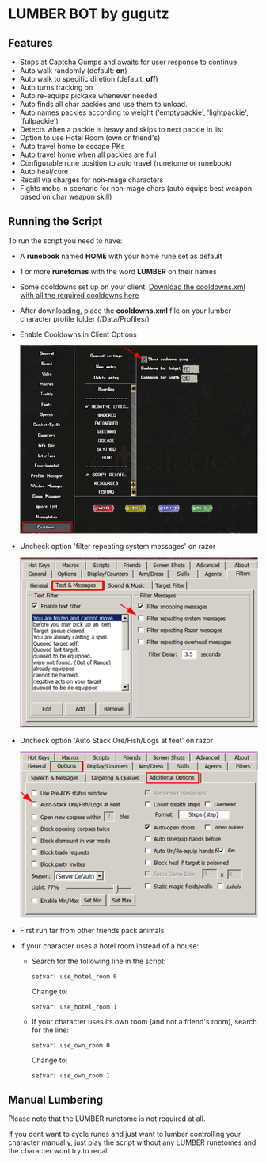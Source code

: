 # LUMBER BOT by gugutz

## Features

- Stops at Captcha Gumps and awaits for user response to continue
- Auto walk randomly (default: **on**)
- Auto walk to specific diretion (default: **off**)
- Auto turns tracking on
- Auto re-equips pickaxe whenever needed
- Auto finds all char packies and use them to unload.
- Auto names packies according to weight ('emptypackie', 'lightpackie', 'fullpackie')
- Detects when a packie is heavy and skips to next packie in list
- Option to use Hotel Room (own or friend's)
- Auto travel home to escape PKs
- Auto travel home when all packies are full
- Configurable rune position to auto travel (runetome or runebook)
- Auto heal/cure
- Recall via charges for non-mage characters
- Fights mobs in scenario for non-mage chars (auto equips best weapon based on char weapon skill)

## Running the Script

To run the script you need to have:

- A **runebook** named **HOME** with your home rune set as default
- 1 or more **runetomes** with the word **LUMBER** on their names
- Some cooldowns set up on your client. [Download the cooldowns.xml with all the required cooldowns here](../../cooldowns.xml)
- After downloading, place the **cooldowns.xml** file on your lumber character profile folder (<outlands setup folder>/Data/Profiles/<char name>)
- Enable Cooldowns in Client Options

  ![Cooldowns - Enabling](./img/cooldowns-enable.png)

- Uncheck option 'filter repeating system messages' on razor

  ![Razor Text Filter Options](./img/razor-txt-filters.png)

- Uncheck option 'Auto Stack Ore/Fish/Logs at feet' on razor

  ![Razor - Disable Auto Stack Ores/Logs at feet](./img/razor-disable-autostack.png)

- First run far from other friends pack animals
- If your character uses a hotel room instead of a house:
  - Search for the following line in the script:
    ```
    setvar! use_hotel_room 0
    ```
    Change to:
    ```
    setvar! use_hotel_room 1
    ```
  - If your character uses its own room (and not a friend's room), search for the line:
    ```
    setvar! use_own_room 0
    ```
    Change to:
    ```
    setvar! use_own_room 1
    ```

## Manual Lumbering

Please note that the LUMBER runetome is not required at all.

If you dont want to cycle runes and just want to lumber controlling your character manually, just play the script without any LUMBER runetomes and the character wont try to recall
